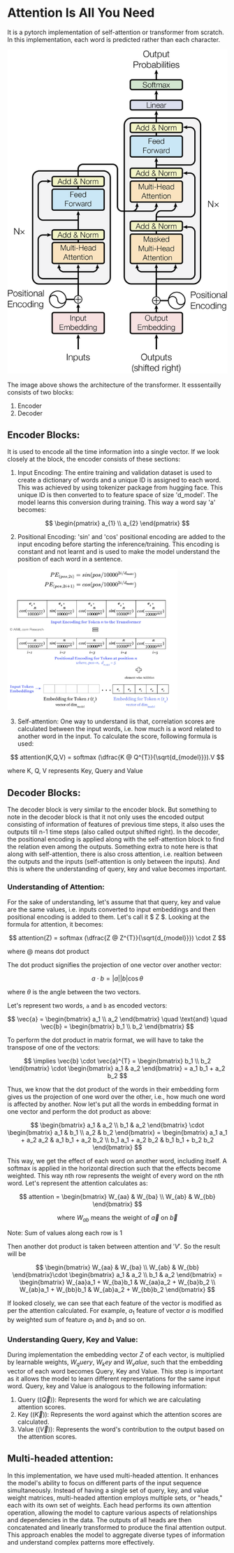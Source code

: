 # Attention Is All You Need

It is a pytorch implementation of self-attention or transformer from scratch. In this implementation, each word is predicted rather than each character.

![alt text](images/transformer_architecture.png)

The image above shows the architecture of the transformer. It esssentailly consists of two blocks:
1. Encoder
2. Decoder

## Encoder Blocks:
It is used to encode all the time information into a single vector. If we look closely at the block, the encoder consists of these sections:
1. Input Encoding: The entire training and validation dataset is used to create a dictionary of words and a unique ID is assigned to each word. This was achieved by using tokenizer package from hugging face. This unique ID is then converted to to feature space of size 'd_model'. The model learns this conversion during training. This way a word say 'a' becomes:

$$
\begin{pmatrix} a_{1} \\ a_{2} \end{pmatrix}
$$


2. Positional Encoding:  'sin' and 'cos' positional encoding are added to the input encoding before starting the inference/training. This encoding is constant and not learnt and is used to make the model understand the position of each word in a sentence.

![alt text](images/encodings.png)

3. Self-attention: One way to understand iis that, correlation scores are calculated between the input words, i.e. how much is a word related to another word in the input. To calculate the score, following formula is used:

$$
attention(K,Q,V) = softmax (\dfrac{K @ Q^{T}}{\sqrt{d_{model}}}).V
$$

where K, Q, V represents Key, Query and Value

## Decoder Blocks:
The decoder block is very similar to the encoder block. But something to note in the decoder block is that it not only uses the encoded output consisting of information of features of previous time steps, it also uses the outputs till n-1 time steps (also called output shifted right). In the decoder, the positional encoding is applied along with the self-attention block to find the relation even among the outputs. Something extra to note here is that along with self-attention, there is also cross attention, i.e. realtion between the outputs and the inputs (self-attention is only between the inputs). And this is where the understanding of query, key and value becomes important. 

### Understanding of Attention:

For the sake of understanding, let's assume that that query, key and value are the same values, i.e. inputs converted to input embeddings and then positional encoding is added to them. Let's call it $ Z $.
Looking at the formula for attention, it becomes:

$$
attention(Z) = softmax (\dfrac{Z @ Z^{T}}{\sqrt{d_{model}}}) \cdot Z
$$

where @ means dot product 

The dot product signifies the projection of one vector over another vector:

$$
a \cdot b = |a||b| \cos \theta
$$

where $\theta$ is the angle between the two vectors.

Let's represent two words, `a` and `b` as encoded vectors:

$$
\vec{a} = \begin{bmatrix} a_1 \\ a_2 \end{bmatrix} \quad \text{and} \quad \vec{b} = \begin{bmatrix} b_1 \\ b_2 \end{bmatrix}
$$

To perform the dot product in matrix format, we will have to take the transpose of one of the vectors:

$$
\implies \vec{b} \cdot \vec{a}^{T} = \begin{bmatrix} b_1 \\ b_2 \end{bmatrix} \cdot \begin{bmatrix} a_1 & a_2 \end{bmatrix} = a_1 b_1 + a_2 b_2
$$

Thus, we know that the dot product of the words in their embedding form gives us the projection of one word over the other, i.e., how much one word is affected by another. Now let's put all the words in embedding format in one vector and perform the dot product as above:

$$
\begin{bmatrix}
a_1 & a_2 \\
b_1 & a_2
\end{bmatrix} \cdot
\begin{bmatrix}
a_1 & b_1 \\
a_2 & b_2
\end{bmatrix} =
\begin{bmatrix}
a_1 a_1 + a_2 a_2 & a_1 b_1 + a_2 b_2 \\
b_1 a_1 + a_2 b_2 & b_1 b_1 + b_2 b_2
\end{bmatrix}
$$

This way, we get the effect of each word on another word, including itself. A softmax is applied in the horizontal direction such that the effects become weighted. This way nth row represents the weight of every word on the nth word. Let's represent the attention calculates as:

$$ attention = 
\begin{bmatrix}
W_{aa} & W_{ba} \\
W_{ab} & W_{bb}
\end{bmatrix}
$$

$$
\text{where } W_{ab} \text{ means the weight of } \vec{a} \text{ on } \vec{b}
$$

Note: Sum of values along each row is 1

Then another dot product is taken between attention and $'V'$. So the result will be

$$
\begin{bmatrix}
W_{aa} & W_{ba} \\
W_{ab} & W_{bb}
\end{bmatrix}\cdot
\begin{bmatrix}
a_1 & a_2 \\
b_1 & a_2
\end{bmatrix} = 
\begin{bmatrix}
W_{aa}a_1 + W_{ba}b_1 & W_{aa}a_2 + W_{ba}b_2 \\
W_{ab}a_1 + W_{bb}b_1 & W_{ab}a_2 + W_{bb}b_2
\end{bmatrix}
$$

If looked closely, we can see that each feature of the vector is modified as per the attention calculated. For example, $a_1$ feature of vector $a$ is modified by weighted sum of feature $a_1$ and $b_1$ and so on.

### Understanding Query, Key and Value:

During implementation the embedding vector $Z$ of each vector, is multiplied by learnable weights, $W_query$, $W_key$ and $W_value$, such that the embedding vector of each word becomes Query, Key and Value. This step is important as it allows the model to learn different representations for the same input word. Query, key and Value is analogous to the following information:

1. Query ($(\vec{Q})$): Represents the word for which we are calculating attention scores.
2. Key ($(\vec{K})$): Represents the word against which the attention scores are calculated.
3. Value ($(\vec{V})$): Represents the word's contribution to the output based on the attention scores.

## Multi-headed attention:

In this implementation, we have used multi-headed attention. It enhances the model's ability to focus on different parts of the input sequence simultaneously. Instead of having a single set of query, key, and value weight matrices, multi-headed attention employs multiple sets, or "heads," each with its own set of weights. Each head performs its own attention operation, allowing the model to capture various aspects of relationships and dependencies in the data. The outputs of all heads are then concatenated and linearly transformed to produce the final attention output. This approach enables the model to aggregate diverse types of information and understand complex patterns more effectively.